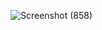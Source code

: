 ![Screenshot (858)](https://user-images.githubusercontent.com/85900239/129166075-bcf5a55c-7c40-432c-847b-03d191d70ff7.png)


